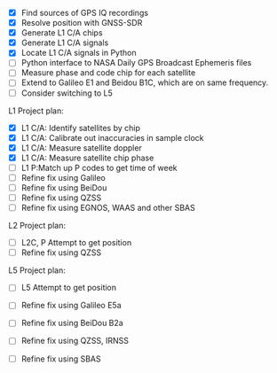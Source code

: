 - [x] Find sources of GPS IQ recordings
- [x] Resolve position with GNSS-SDR
- [x] Generate L1 C/A chips
- [x] Generate L1 C/A signals
- [x] Locate L1 C/A signals in Python
- [ ] Python interface to NASA Daily GPS Broadcast Ephemeris files
- [ ] Measure phase and code chip for each satellite
- [ ] Extend to Galileo E1 and Beidou B1C, which are on same frequency.
- [ ] Consider switching to L5

L1 Project plan:
- [x] L1 C/A: Identify satellites by chip
- [x] L1 C/A: Calibrate out inaccuracies in sample clock
- [x] L1 C/A: Measure satellite doppler
- [x] L1 C/A: Measure satellite chip phase
- [ ] L1 P:Match up P codes to get time of week
- [ ] Refine fix using Galileo
- [ ] Refine fix using BeiDou
- [ ] Refine fix using QZSS
- [ ] Refine fix using EGNOS, WAAS and other SBAS

L2 Project plan:
- [ ] L2C, P Attempt to get position
- [ ] Refine fix using QZSS

L5 Project plan:
- [ ] L5 Attempt to get position
- [ ] Refine fix using Galileo E5a
- [ ] Refine fix using BeiDou B2a
- [ ] Refine fix using QZSS, IRNSS
- [ ] Refine fix using SBAS

